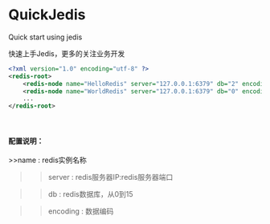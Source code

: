 # QuickJedis
Quick start using jedis

快速上手Jedis，更多的关注业务开发

``` xml
<?xml version="1.0" encoding="utf-8" ?>
<redis-root>
    <redis-node name="HelloRedis" server="127.0.0.1:6379" db="2" encoding="UTF-8" />
    <redis-node name="WorldRedis" server="127.0.0.1:6379" db="0" encoding="GBK" />
    ...
</redis-root>
```
<br />
<h4>配置说明：</h4>
>>name : redis实例名称

>>server : redis服务器IP:redis服务器端口

>>db : redis数据库，从0到15

>>encoding : 数据编码
